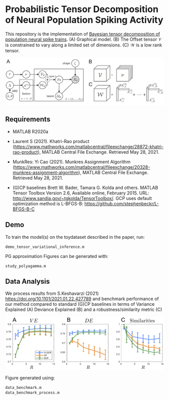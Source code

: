# Probabilistic Tensor Decomposition of Neural Population Spiking Activity

This repository is the implementation of [Bayesian tensor decomposition of population neural spike trains](https://arxiv.org/abs/2030.12345). (A) Graphical model. (B) The Offset tensor $\mathcal{V}$ is constrained to vary along a limited set of dimensions. (C) $\mathcal{W}$ is a low rank tensor.

![alt text](figure_model.png "Model")

## Requirements
- MATLAB R2020a

- Laurent S (2021). Khatri-Rao product (https://www.mathworks.com/matlabcentral/fileexchange/28872-khatri-rao-product), MATLAB Central File Exchange. Retrieved May 28, 2021. 

- MunkRes:  Yi Cao (2021). Munkres Assignment Algorithm (https://www.mathworks.com/matlabcentral/fileexchange/20328-munkres-assignment-algorithm), MATLAB Central File Exchange. Retrieved May 28, 2021. 

- (G)CP baselines
Brett W. Bader, Tamara G. Kolda and others. MATLAB Tensor Toolbox Version 2.6, Available online, February 2015. URL: http://www.sandia.gov/~tgkolda/TensorToolbox/.  GCP uses default optimization method is L-BFGS-B: https://github.com/stephenbeckr/L-BFGS-B-C

## Demo

To train the model(s) on the toydataset described in the paper, run:

```
demo_tensor_variational_inference.m
```
PG approximation Figures can be generated with: 

```
study_polyagamma.m
```

## Data Analysis

We process results from  S.Keshavarzi (2021) https://doi.org/10.1101/2021.01.22.427789 and benchmark performance of our method compared to standard (G)CP baselines in terms of Variance Explained (A)  Deviance Explained (B) and a robustness/similarity metric (C)

![alt text](performance_final.png  "Perf")

Figure generated using:
```
data_benchmark.m
data_benchmark_process.m
```

